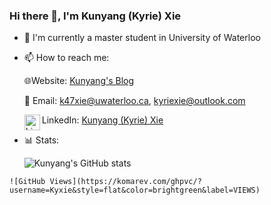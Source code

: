 ### Hi there 👋, I'm Kunyang (Kyrie) Xie

- 🏫 I'm currently a master student in University of Waterloo

- 📫 How to reach me:

  🌐Website: [Kunyang's Blog](https://kyxie.github.io/en/)

  📨 Email: k47xie@uwaterloo.ca, kyriexie@outlook.com

  <img align="left" alt="LinkedIn" width="25px" src="https://img.icons8.com/color/50/000000/linkedin.png"/> LinkedIn: [Kunyang (Kyrie) Xie](https://www.linkedin.com/in/kunyang-kyrie-xie-557270194/)

- 📊 Stats:

  ![Kunyang's GitHub stats](https://github-readme-stats.vercel.app/api?username=Kyxie&count_private=true&show_icons=true)

<!-- [![Kunyang's wakatime stats](https://github-readme-stats.vercel.app/api/wakatime?username=Kyxie&hide=CMake,other,git%20config,XML,JSON,Markdown,Bash,MATLAB,TOML,YAML)](https://github.com/anuraghazra/github-readme-stats) -->

<!-- [![Kunyang's most used languages](https://github-readme-stats.vercel.app/api/top-langs/?username=Kyxie&hide=VHDL,Makefile,Coq,SystemVerilog,CMake,Pascal,Objective-C&layout=compact)](https://github.com/anuraghazra/github-readme-stats) -->

    ![GitHub Views](https://komarev.com/ghpvc/?username=Kyxie&style=flat&color=brightgreen&label=VIEWS)
 
